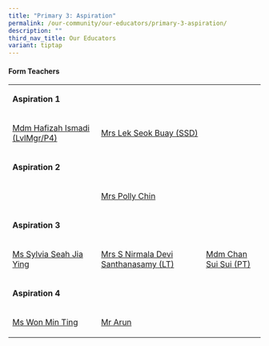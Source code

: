 ```yaml
---
title: "Primary 3: Aspiration"
permalink: /our-community/our-educators/primary-3-aspiration/
description: ""
third_nav_title: Our Educators
variant: tiptap
---
```

<h4>Form Teachers</h4>
<table style="minWidth: 75px">
<colgroup>
<col>
<col>
<col>
</colgroup>
<tbody>
<tr>
<td rowspan="1" colspan="2">
<p><strong>Aspiration 1</strong>
</p>
</td>
<td rowspan="1" colspan="1">
<p></p>
</td>
</tr>
<tr>
<td rowspan="1" colspan="1">
<p><a href="mailto: hafizah_ismadi@moe.edu.sg" rel="noopener nofollow" target="_blank">Mdm Hafizah Ismadi (LvlMgr/P4)</a>
</p>
</td>
<td rowspan="1" colspan="1">
<p><a href="mailto: cheh_seok_buay@moe.edu.sg" rel="noopener nofollow" target="_blank">Mrs Lek Seok Buay (SSD)</a>
</p>
</td>
<td rowspan="1" colspan="1">
<p></p>
</td>
</tr>
<tr>
<td rowspan="1" colspan="2">
<p><strong>Aspiration 2</strong>
</p>
</td>
<td rowspan="1" colspan="1">
<p></p>
</td>
</tr>
<tr>
<td rowspan="1" colspan="1">
<p></p>
</td>
<td rowspan="1" colspan="1">
<p><a href="mailto: law_polly@moe.edu.sg" rel="noopener nofollow" target="_blank">Mrs Polly Chin</a>
</p>
</td>
<td rowspan="1" colspan="1">
<p></p>
</td>
</tr>
<tr>
<td rowspan="1" colspan="2">
<p><strong>Aspiration 3</strong>
</p>
</td>
<td rowspan="1" colspan="1">
<p></p>
</td>
</tr>
<tr>
<td rowspan="1" colspan="1">
<p><a href="mailto: seah_jia_ying_sylvia@moe.edu.sg" rel="noopener nofollow" target="_blank">Ms Sylvia Seah Jia Ying</a>
</p>
</td>
<td rowspan="1" colspan="1">
<p><a href="mailto: s_nirmala_devi_santhanasamy@moe.edu.sg" rel="noopener nofollow" target="_blank">Mrs S Nirmala Devi Santhanasamy (LT)</a>
</p>
</td>
<td rowspan="1" colspan="1">
<p><a href="mailto: chan_sui_sui@moe.edu.sg" rel="noopener nofollow" target="_blank">Mdm Chan Sui Sui (PT)</a>
</p>
</td>
</tr>
<tr>
<td rowspan="1" colspan="2">
<p><strong>Aspiration 4</strong>
</p>
</td>
<td rowspan="1" colspan="1">
<p></p>
</td>
</tr>
<tr>
<td rowspan="1" colspan="1">
<p><a href="mailto: won_min_ting@moe.edu.sg" rel="noopener nofollow" target="_blank">Ms Won Min Ting</a>
</p>
</td>
<td rowspan="1" colspan="1">
<p><a href="mailto: chan_sui_sui@moe.edu.sg" rel="noopener nofollow" target="_blank">Mr Arun</a>
</p>
</td>
<td rowspan="1" colspan="1">
<p></p>
</td>
</tr>
</tbody>
</table>
<p></p>